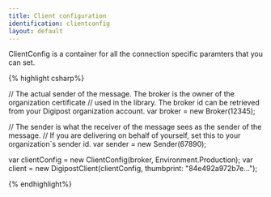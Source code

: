 ```yaml
---
title: Client configuration
identification: clientconfig
layout: default
---
```


ClientConfig is a container for all the connection specific paramters that you can set.

{% highlight csharp%}

// The actual sender of the message. The broker is the owner of the organization certificate 
// used in the library. The broker id can be retrieved from your Digipost organization account.
var broker = new Broker(12345);

// The sender is what the receiver of the message sees as the sender of the message. 
// If you are delivering on behalf of yourself, set this to your organization`s sender id.
var sender = new Sender(67890);

var clientConfig = new ClientConfig(broker, Environment.Production);
var client = new DigipostClient(clientConfig, thumbprint: "84e492a972b7e...");

{% endhighlight%}